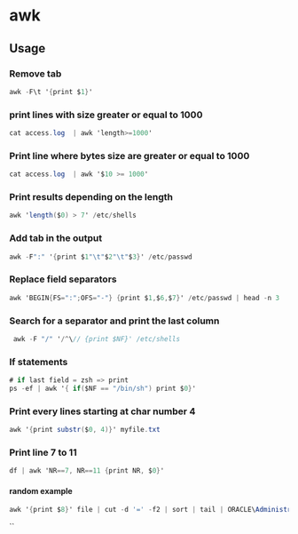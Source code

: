 # awk

## Usage

### Remove tab

```csharp
awk -F\t '{print $1}'
```

### print lines with size greater or equal to 1000

```csharp
cat access.log  | awk 'length>=1000' 
```

### Print line where bytes size are greater or equal to 1000

```csharp
cat access.log  | awk '$10 >= 1000' 
```

### Print results depending on the length

```csharp
awk 'length($0) > 7' /etc/shells 
```

### Add tab in the output

```csharp
awk -F":" '{print $1"\t"$2"\t"$3}' /etc/passwd  
```

### Replace field separators

```csharp
awk 'BEGIN{FS=":";OFS="-"} {print $1,$6,$7}' /etc/passwd | head -n 3
```

### Search for a separator and print the last column

```csharp
 awk -F "/" '/^\// {print $NF}' /etc/shells  
```

### If statements

```csharp
# if last field = zsh => print
ps -ef | awk '{ if($NF == "/bin/sh") print $0}'
```

### Print every lines starting at char number 4

```csharp
awk '{print substr($0, 4)}' myfile.txt
```

### Print line 7 to 11

```csharp
df | awk 'NR==7, NR==11 {print NR, $0}'
```

#### random example

```csharp
awk '{print $8}' file | cut -d '=' -f2 | sort | tail | ORACLE\Administrator (RID: 500) cat enum_users.txt |awk '/RID/ {print $2} '  
```

\`\`

